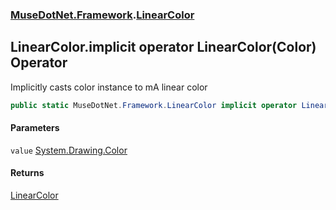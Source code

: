 ### [MuseDotNet.Framework](./MuseDotNet-Framework.md 'MuseDotNet.Framework').[LinearColor](./LinearColor.md 'MuseDotNet.Framework.LinearColor')
## LinearColor.implicit operator LinearColor(Color) Operator
Implicitly casts color instance to mA linear color  
```csharp
public static MuseDotNet.Framework.LinearColor implicit operator LinearColor(Color value);
```
#### Parameters
<a name='MuseDotNet-Framework-LinearColor-op_ImplicitMuseDotNet-Framework-LinearColor(Color)-value'></a>
`value` [System.Drawing.Color](https://docs.microsoft.com/en-us/dotnet/api/System.Drawing.Color 'System.Drawing.Color')  
  
#### Returns
[LinearColor](./LinearColor.md 'MuseDotNet.Framework.LinearColor')  
